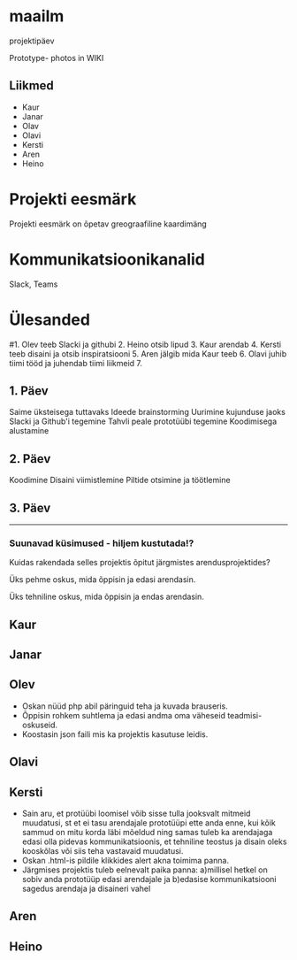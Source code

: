 # maailm
projektipäev

Prototype- photos in WIKI
## Liikmed
* Kaur
* Janar 
* Olav
* Olavi
* Kersti
* Aren
* Heino

# Projekti eesmärk
  Projekti eesmärk on õpetav greograafiline kaardimäng

# Kommunikatsioonikanalid
Slack, Teams

# Ülesanded

#1. Olev teeb Slacki ja githubi
2. Heino otsib lipud
3. Kaur arendab
4. Kersti teeb disaini ja otsib inspiratsiooni
5. Aren jälgib mida Kaur teeb
6. Olavi juhib tiimi tööd ja juhendab tiimi liikmeid
7. 
## 1. Päev
   Saime üksteisega tuttavaks
   Ideede brainstorming
   Uurimine kujunduse jaoks
   Slacki ja Github'i tegemine
   Tahvli peale prototüübi tegemine
   Koodimisega alustamine

## 2. Päev
   Koodimine
   Disaini viimistlemine
   Piltide otsimine ja töötlemine

## 3. Päev

-----------------------------------------------------------------------

### Suunavad küsimused - hiljem kustutada!?
Kuidas rakendada selles projektis õpitut järgmistes arendusprojektides? 

Üks pehme oskus, mida õppisin ja edasi arendasin. 

Üks tehniline oskus, mida õppisin ja endas arendasin. 

## Kaur

## Janar

## Olev
* Oskan nüüd php abil päringuid teha ja kuvada brauseris.
* Õppisin rohkem suhtlema ja edasi andma oma väheseid teadmisi-oskuseid.
* Koostasin json faili mis ka projektis kasutuse leidis.

## Olavi

## Kersti
* Sain aru, et protüübi loomisel võib sisse tulla jooksvalt mitmeid muudatusi, st et ei tasu arendajale prototüüpi ette anda enne, kui kõik sammud on mitu korda läbi mõeldud ning samas tuleb ka arendajaga edasi olla pidevas kommunikatsioonis, et tehniline teostus ja disain oleks kooskõlas või siis teha vastavaid muudatusi.
* Oskan .html-is pildile klikkides alert akna toimima panna.
* Järgmises projektis tuleb eelnevalt paika panna: a)millisel hetkel on sobiv anda prototüüp edasi arendajale ja b)edasise kommunikatsiooni sagedus arendaja ja disaineri vahel

## Aren

## Heino

